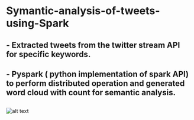 # Symantic-analysis-of-tweets-using-Spark

## - Extracted tweets from the twitter stream API for specific keywords.
## - Pyspark ( python implementation of spark API) to perform distributed operation and generated word cloud with count for semantic analysis.

##  

![alt text](https://myfilesvish.s3.us-east-2.amazonaws.com/wordcloud.png)
